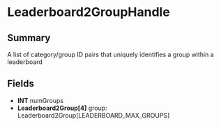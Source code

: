 # Leaderboard2GroupHandle

## Summary
A list of category/group ID pairs that uniquely identifies a group within a leaderboard

## Fields
* **INT** numGroups
* **Leaderboard2Group[4]** group: Leaderboard2Group[LEADERBOARD_MAX_GROUPS]